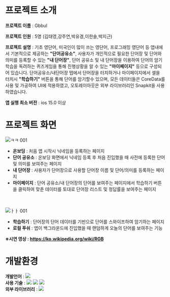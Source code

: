 # 프로젝트 소개
**프로젝트 이름** : Gbbul  

**프로젝트 인원** : 5명 (김태영,강주연,박유경,이한솔,박지근)

**프로젝트 설명** : 기초 영단어, 미국인이 많이 쓰는 영단어, 프로그래밍 영단어 등 앱내에서 기본적으로 제공하는 **"단어공유소"**, 사용자가 개인적으로 필요한 단어장 및 단어와 의미를 등록할 수 있는 **"내 단어장"**, 단어 공유소 및 내 단어장을 이용하여 단어의 암기 학습을 독려하는 퀴즈게임을 통해 진행상황을 알 수 있는 **"마이페이지"** 등으로 구성되어 있습니다. 단어공유소/내단어장 탭에서 단어장을 터치하거나 마이페이지에서 셀을 터치시 **"학습하기"** 버튼을 통해 단어를 암기할수 있으며, 모든 데이터들은 CoreData를 사용 및 가공하여 UI에 적용하였고, 오토레이아웃은 외부 라이브러리인 Snapkit을 사용하였습니다. 

**앱 실행 최소 버전** : ios 15.0 이상


# 프로젝트 화면

![‎ㅋㅋ ‎001](https://github.com/Taeshiki/Gbbul/assets/49290883/a376449d-af86-4e07-8457-2deef03e7596)
* **온보딩** : 처음 앱 시작시 닉네임을 등록하는 페이지
* **단어 공유소** : 온보딩 화면에서 닉네임 등록 후 처음 진입했을 때 사전에 등록한 단어 및 의미를 보여주는 페이지
* **내 단어장** : 사용자가 단어장으로 사용할 단어장 이름 및 단어/의미를 등록하는 페이지
* **마이페이지** : 단어 공유소/내 단어장의 단어를 보여주는 페이지에서 학습하기 버튼을 클릭하여 맞춘 데이터를 토대로 단어장 리스트 및 정답률을 보여주는 페이지
</br></br></br>  


![‎ㅏㅏ ‎001](https://github.com/Taeshiki/Gbbul/assets/49290883/e5e4f099-84f5-4ee2-b913-f1a1911b49ce)
* **학습하기** : 단어장의 단어 데이터를 기반으로 단어를 스와이프하여 암기하는 페이지
* **로컬 푸쉬** : 앱이 백그라운드에 진입했을 때 랜덤하게 오늘의 단어를 보여주는 기능
      
**※시연 영상 : https://ko.wikipedia.org/wiki/RGB**


# 개발환경
**개발언어** : <img src="https://img.shields.io/badge/Swift-FFCCCC?style=for-the-badge&logo=Swift&logoColor=white">  
**사용 기술** : <img src="https://img.shields.io/badge/CoreData-FFE5CC?style=for-the-badge&logo=Swift&logoColor=white">
<img src="https://img.shields.io/badge/Async/Await-FFFFCC?style=for-the-badge&logo=Swift&logoColor=white">
<img src="https://img.shields.io/badge/UserNotificationCenter-E5FFCC?style=for-the-badge&logo=Swift&logoColor=white">  
**외부 라이브러리** : <img src="https://img.shields.io/badge/Snapkit-CCFFE5?style=for-the-badge&logo=Youtube&logoColor=white">




